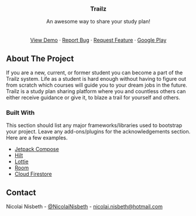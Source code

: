 <!--
*** Thanks for checking out the Best-README-Template. If you have a suggestion
*** that would make this better, please fork the repo and create a pull request
*** or simply open an issue with the tag "enhancement".
*** Don't forget to give the project a star!
*** Thanks again! Now go create something AMAZING! :D
-->

<!-- PROJECT LOGO -->
<div align="center">
  <h3 align="center">Trailz</h3>

  <p align="center">
    An awesome way to share your study plan!
    <br />
    <br />
    <br />
    <a href="https://www.youtube.com/watch?v=kcwheDD6dnU&feature=youtu.be&ab_channel=michaeljarberg">View Demo</a>
    ·
    <a href="https://github.com/NicolaiNisbeth/Trailz/issues">Report Bug</a>
    ·
    <a href="https://github.com/NicolaiNisbeth/Trailz/issues">Request Feature</a>
    ·
    <a href="https://play.google.com/store/apps/details?id=com.dtu.trailz">Google Play</a>
  </p>
</div>

<!-- ABOUT THE PROJECT -->
## About The Project
If you are a new, current, or former student you can become a part of the Trailz system. Life as a student is hard enough without having to figure out from scratch which courses will guide you to your dream jobs in the future.
Trailz is a study plan sharing platform where you and countless others can either receive guidance or give it, to blaze a trail for yourself and others.

### Built With

This section should list any major frameworks/libraries used to bootstrap your project. Leave any add-ons/plugins for the acknowledgements section. Here are a few examples.

* [Jetpack Compose](https://developer.android.com/jetpack/compose)
* [Hilt](https://developer.android.com/training/dependency-injection/hilt-android)
* [Lottie](https://lottiefiles.com/)
* [Room](https://developer.android.com/training/data-storage/room)
* [Cloud Firestore](https://firebase.google.com/docs/firestore)

<!-- CONTACT -->
## Contact

Nicolai Nisbeth - [@NicolaiNisbeth](https://twitter.com/NicolaiNisbeth) - nicolai.nisbeth@hotmail.com

<!-- MARKDOWN LINKS & IMAGES -->
<!-- https://www.markdownguide.org/basic-syntax/#reference-style-links -->
[contributors-shield]: https://img.shields.io/github/contributors/othneildrew/Best-README-Template.svg?style=for-the-badge
[contributors-url]: https://github.com/othneildrew/Best-README-Template/graphs/contributors
[forks-shield]: https://img.shields.io/github/forks/othneildrew/Best-README-Template.svg?style=for-the-badge
[forks-url]: https://github.com/othneildrew/Best-README-Template/network/members
[stars-shield]: https://img.shields.io/github/stars/othneildrew/Best-README-Template.svg?style=for-the-badge
[stars-url]: https://github.com/othneildrew/Best-README-Template/stargazers
[issues-shield]: https://img.shields.io/github/issues/othneildrew/Best-README-Template.svg?style=for-the-badge
[issues-url]: https://github.com/othneildrew/Best-README-Template/issues
[license-shield]: https://img.shields.io/github/license/othneildrew/Best-README-Template.svg?style=for-the-badge
[license-url]: https://github.com/othneildrew/Best-README-Template/blob/master/LICENSE.txt
[linkedin-shield]: https://img.shields.io/badge/-LinkedIn-black.svg?style=for-the-badge&logo=linkedin&colorB=555
[linkedin-url]: https://linkedin.com/in/othneildrew
[product-screenshot]: images/screenshot.png
